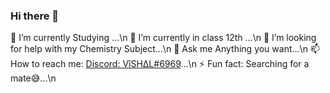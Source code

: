 ### Hi there 👋

🔭 I’m currently Studying ...\n
🌱 I’m currently in class 12th ...\n
🤔 I’m looking for help with my Chemistry Subject...\n
💬 Ask me Anything you want...\n
📫 How to reach me: [Discord: VîSH∆L#6969](https://discord.com/users/726287877897584673)...\n
⚡ Fun fact: Searching for a mate😅...\n
